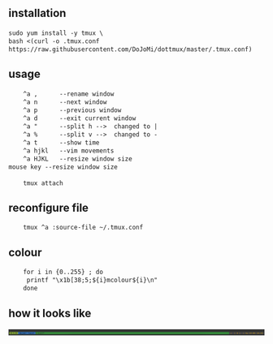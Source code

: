 
installation
-----
	
	sudo yum install -y tmux \
	bash <(curl -o .tmux.conf https://raw.githubusercontent.com/DoJoMi/dottmux/master/.tmux.conf)


usage
-----
        ^a ,      --rename window
        ^a n      --next window
        ^a p      --previous window
        ^a d      --exit current window
        ^a "      --split h -->  changed to |
        ^a %      --split v -->  changed to -
        ^a t      --show time
        ^a hjkl   --vim movements
        ^a HJKL   --resize window size 
	mouse key --resize window size

        tmux attach 


reconfigure file
------
        tmux ^a :source-file ~/.tmux.conf


colour
------
        for i in {0..255} ; do
         printf "\x1b[38;5;${i}mcolour${i}\n"
        done

how it looks like
------
![image](https://raw.githubusercontent.com/DoJoMi/dottmux/master/tmux.png)

